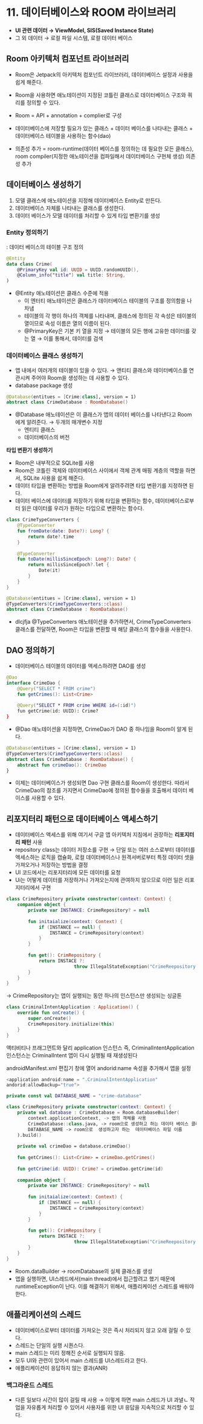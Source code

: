 # 11. 데이터베이스와 ROOM 라이브러리

- **UI 관련 데이터 → ViewModel, SIS(Saved Instance State)**
- 그 외 데이터 → 로컬 파일 시스템, 로컬 데이터 베이스

## Room 아키텍처 컴포넌트 라이브러리

- Room은 Jetpack의 아키텍처 컴포넌트 라이브러리, 데이터베이스 설정과 사용을 쉽게 해준다.
- Room을 사용하면 애노테이션이 지정된 코틀린 클래스로 데이터베이스 구조와 쿼리를 정의할 수 있다.

- Room =  API + annotation + complier로 구성
- 데이터베이스에 저장할 필요가 있는 클래스 + 데이터 베이스를 나타내는 클래스 + 데이터베이스 테이블을 사용하는 함수(dao)

- 의존성 추가 = room-runtime(데이터 베이스를 정의하는 데 필요한 모든 클래스), room compiler(지정한 애노테이션을 컴파일해서 데이터베이스 구현체 생성) 의존성 추가

## 데이터베이스 생성하기

1. 모델 클래스에 애노테이션을 지정해 데이터베이스 Entity로 만든다.
2. 데이터베이스 자체를 나타내는 클래스를 생성한다.
3. 데이터 베이스가 모델 데이터를 처리할 수 있게 타입 변환기를 생성

### Entity 정의하기

: 데이터 베이스의  테이블 구조 정의

```kotlin
@Entity
data class Crime(
	@PrimaryKey val id: UUID = UUID.randomUUID(),
	@Column_info("title") val title: String,
)
```

- @Entity 애노테이션은 클래스 수준에 적용
    - 이 엔터티 애노테이션은 클래스가 데이터베이스 테이블의 구조를 정의함을 나차냄
    - 테이블의 각 행이 하나의 객체를 나타내며, 클래스에 정의된 각 속성은 테이블의 열이므로 속성 이름은 열의 이름이 된다.
    - @PrimaryKey은 기본 키 열을 지정 → 테이블의 모든  행에 고유한 데이터를 갖는 열 → 이를 통해서, 데이터를 검색

### 데이터베이스 클래스 생성하기

- 앱 내에서 여러개의 테이블이 있을 수 있다. → 앤티티 클래스와 데이터베이스를 연관시켜 주어야 Room을 생성하는 데 사용할 수 있다.
- database package 생성

```kotlin
@Database(entitues = [Crime:class], version = 1)
abstract class CrimeDatabase : RoomDatabase()
```

- @Database 애노테이션은 이 클래스가 앱의 데이터 베이스를 나타낸다고 Room에게 알려준다. → 두개의 매개변수 지정
    - 엔티티 클래스
    - 데이터베이스의 버전

**타입 변환기 생성하기**

- Room은 내부적으로 SQLite를 사용
- Room은 코틀린 객체와 데이터베이스 사이에서 객체 관계 매핑 계층의 역할을 하면서, SQLite 사용을 쉽게 해준다.
- 데이터 타입을 변환하는 방법을 Room에게 알려주려면 타입 변환기를 지정하면 된다.
- 데이터 베이스에 데이터를 저장하기 위해 타입을 변환하는 함수, 데이터베이스로부터 읽은 데이터를 우리가 원하는 타입으로 변환하는 함수다.

```kotlin
class CrimeTypeConverters {
	@TypeConverter
	fun fromDate(date: Date?): Long? {
		return date?.time
	}
	
	@TypeConverter
	fun toDate(millisSinceEpoch: Long?): Date? {
		return millisSinceEpoch?.let {
			Date(it)
		}
	}
}
```

```kotlin
@Database(entitues = [Crime:class], version = 1)
@TypeConverters(CrimeTypeConverters::class)
abstract class CrimeDatabase : RoomDatabase()
```

- dlcjfja @TypeConverters 애노테이션을 추가하면서, CrimeTypeConverters 클래스를 전달하면, Room은 타입을 변환할 때 해당 클래스의 함수들을 사용한다.

## DAO 정의하기

- 데이터베이스 테이블의 데이터를 액세스하려면 DAO를 생성

```kotlin
@Dao
interface CrimeDao {
	@Query("SELECT * FROM crime")
	fun getCrimes(): List<Crime>
	
	@Query("SELECT * FROM crime WHERE id=(:id)")
	fun getCrime(id: UUID): Crime?
}
```

- @Dao 애노테이션을 지정하면, CrimeDao가 DAO 중 하나임을 Room이 알게 된다.

```kotlin
@Database(entitues = [Crime:class], version = 1)
@TypeConverters(CrimeTypeConverters::class)
abstract class CrimeDatabase : RoomDatabase() {
	abstract fun crimeDao(): CrimeDao
}
```

- 이제는 데이터베이스가 생성되면 Dao 구현 클래스를 Room이 생성한다. 따라서 CrimeDao의 참조를 가지면서 CrimeDao에 정의된 함수들을 호출해서 데이터 베이스를 사용할 수 있다.

## 리포지터리 패턴으로 데이터베이스 액세스하기

- 데이터베이스 액세스를 위해 여기서 구글 앱 아키텍처 지침에서 권장하는 **리포지터리 패턴** 사용
- repository class는 데이터 저장소를 구현 → 단일 또는 여러 소스로부터 데이터를 엑세스하는 로직을 캡슐화, 로컬 데이터베이스나 원격서버로부터 특정 데이터  셋을 가져오거나 저장하는 방법을 결정
- UI 코드에서는 리포지터리에 모든 데이터를  요청
- Ui는 어떻게 데이터를 저장하거나 가져오는지에 관여하지 않으므로 이런 일은 리포지터리에서 구현

```kotlin
class CrimeRepository private constructor(context: Context) {
	companion object {
		private var INSTANCE: CrimeRepository? = null
		
		fun initaialize(context: Context) {
			if (INSTANCE == null) {
				INSTANCE = CrimeRepository(context)
			}
		}
		
		fun get(): CrimRepository {
			return INSTACE ?:
						 throw IllegalStateException("CrimeReepository must be initalized")
		}
	}
}
```

→ CrimeRepository는 앱이 실행되는 동안 하나의 인스턴스만 생성되는 싱글톤

```kotlin
class CriminalIntentApplication : Application() {
	override fun onCreate() {
		super.onCreate()
		CrimeRepository.initialize(this)
	}
}
```

액티비티나 프래그먼트와 달리 application 인스턴스 즉, CriminalIntentApplication 인스턴스는 CriminalIntent 앱이 다시 실행될 때 재생성된다

androidManifest.xml 편집기 창에 열어 andorid:name 속성을 추가해서 앱을 설정 

```kotlin
<application android:name = ".CriminalIntentApplication"
andorid:allowBackup="true">
```

```kotlin
private const val DATABASE_NAME = "crime-database"

class CrimeRepository private constructor(context: Context) {
	private val database : CrimeDatabase = Room.databaseBuilder(
		context.applicationContext, -> 앱의 객체를 사용
		CrimeDatabase::class.java, -> room으로 생성하고 하는 데이터 베이스 클래스
		DATABASE_NAME -> room으로  생성하고자 하는  데이터베이스 파일 이름
	).build()
	
	private val crimeDao = database.crimeDao()
	
	fun getCrimes(): List<Crime> = crimeDao.getCrimes()
	
	fun getCrime(id: UUID): Crime? = crimeDao.getCrime(id)
	
	companion object {
		private var INSTANCE: CrimeRepository? = null
		
		fun initaialize(context: Context) {
			if (INSTANCE == null) {
				INSTANCE = CrimeRepository(context)
			}
		}
		
		fun get(): CrimRepository {
			return INSTACE ?:
						 throw IllegalStateException("CrimeReepository must be initalized")
		}
	}
}
```

- Room.dataBuilder → roomDatabase의 실체 클래스를 생성
- 앱을 실행하면, UI스레드에서(main thread)에서 접근할려고 했기 때문에 runtimeException이 난다. 이를 해결하기 위해서, 애플리케이션 스레드를 배워야 한다.

## 애플리케이션의 스레드

- 데이터베이스로부터 데이터를 가져오는 것은 즉시 처리되지 않고 오래 걸릴 수 있다.
- 스레드는 단일의 실행 시퀀스다.
- main 스레드는 미리 정해진 순서로 실행되지 않음.
- 모두  UI와 관련이  있어서 main 스레드를 UI스레드라고 한다.
- 애플리케이션이 응답하지 않는 결과(ANR)

### 백그라운드 스레드

- 다른 일보다 시간이 많이 걸릴 때 사용 → 이렇게 하면 main 스레드가 UI 과녈ㄴ 작업을 자유롭게 처리할 수 있어서 사용자를 위한 UI 응답을 지속적으로 처리할 수  있다.
